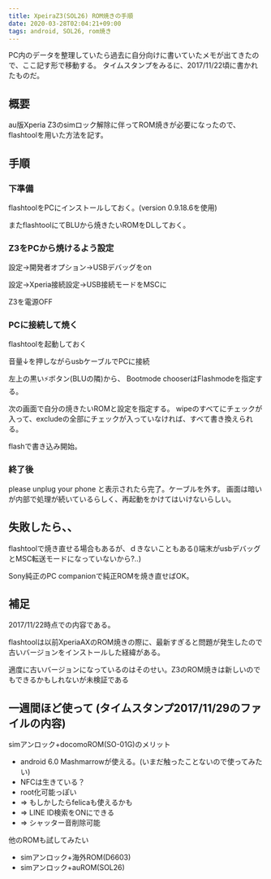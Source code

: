 ```yaml
---
title: XpeiraZ3(SOL26) ROM焼きの手順
date: 2020-03-28T02:04:21+09:00
tags: android, SOL26, rom焼き
---
```


PC内のデータを整理していたら過去に自分向けに書いていたメモが出てきたので、ここ記す形で移動する。
タイムスタンプをみるに、2017/11/22頃に書かれたものだ。

## 概要
au版Xperia Z3のsimロック解除に伴ってROM焼きが必要になったので、flashtoolを用いた方法を記す。

## 手順

### 下準備

flashtoolをPCにインストールしておく。(version 0.9.18.6を使用)

またflashtoolにてBLUから焼きたいROMをDLしておく。

### Z3をPCから焼けるよう設定
設定→開発者オプション→USBデバッグをon

設定→Xperia接続設定→USB接続モードをMSCに

Z3を電源OFF

### PCに接続して焼く
flashtoolを起動しておく
 
音量↓を押しながらusbケーブルでPCに接続

左上の黒い⚡ボタン(BLUの隣)から、
Bootmode chooserはFlashmodeを指定する。

次の画面で自分の焼きたいROMと設定を指定する。
wipeのすべてにチェックが入って、excludeの全部にチェックが入っていなければ、すべて書き換えられる。

flashで書き込み開始。

### 終了後
please unplug your phone と表示されたら完了。ケーブルを外す。
画面は暗いが内部で処理が続いているらしく、再起動をかけてはいけないらしい。

## 失敗したら、、
flashtoolで焼き直せる場合もあるが、ｄきないこともある()端末がusbデバッグとMSC転送モードになっていないから?..)

Sony純正のPC companionで純正ROMを焼き直せばOK。

## 補足

2017/11/22時点での内容である。

flashtoolは以前XperiaAXのROM焼きの際に、最新すぎると問題が発生したので古いバージョンをインストールした経緯がある。

適度に古いバージョンになっているのはそのせい。Z3のROM焼きは新しいのでもできるかもしれないが未検証である

## 一週間ほど使って (タイムスタンプ2017/11/29のファイルの内容)

simアンロック+docomoROM(SO-01G)のメリット 

- android 6.0 Mashmarrowが使える。(いまだ触ったことないので使ってみたい) 
- NFCは生きている？ 
- root化可能っぽい 
- => もしかしたらfelicaも使えるかも 
- => LINE ID検索をONにできる 
- => シャッター音削除可能 

他のROMも試してみたい

- simアンロック+海外ROM(D6603) 
- simアンロック+auROM(SOL26) 
